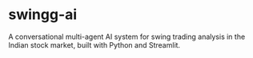 # swingg-ai
A conversational multi-agent AI system for swing trading analysis in the Indian stock market, built with Python and Streamlit.
